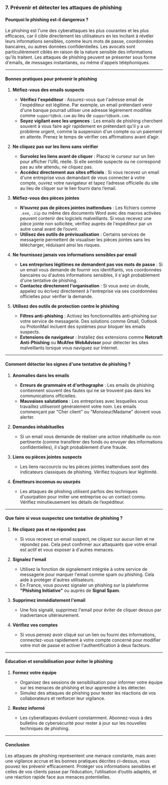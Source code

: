 ### 7. **Prévenir et détecter les attaques de phishing**

#### Pourquoi le phishing est-il dangereux ?

Le phishing est l'une des cyberattaques les plus courantes et les plus efficaces, car il cible directement les utilisateurs en les incitant à révéler leurs informations sensibles, comme leurs mots de passe, coordonnées bancaires, ou autres données confidentielles. Les avocats sont particulièrement ciblés en raison de la nature sensible des informations qu'ils traitent. Les attaques de phishing peuvent se présenter sous forme d'emails, de messages instantanés, ou même d'appels téléphoniques.

---

#### Bonnes pratiques pour prévenir le phishing

1. **Méfiez-vous des emails suspects**
   - **Vérifiez l'expéditeur** : Assurez-vous que l'adresse email de l'expéditeur est légitime. Par exemple, un email prétendant venir d'une banque pourrait utiliser une adresse légèrement modifiée comme `support@bnk.com` au lieu de `support@bank.com`.
   - **Soyez vigilant avec les urgences** : Les emails de phishing cherchent souvent à vous faire agir rapidement en prétendant qu'il y a un problème urgent, comme la suspension d'un compte ou un paiement en attente. Prenez le temps de vérifier ces affirmations avant d’agir.

2. **Ne cliquez pas sur les liens sans vérifier**
   - **Survolez les liens avant de cliquer** : Placez le curseur sur un lien pour afficher l'URL réelle. Si elle semble suspecte ou ne correspond pas au site attendu, ne cliquez pas.
   - **Accédez directement aux sites officiels** : Si vous recevez un email d'une entreprise vous demandant de vous connecter à votre compte, ouvrez votre navigateur et tapez l’adresse officielle du site au lieu de cliquer sur le lien fourni dans l’email.

3. **Méfiez-vous des pièces jointes**
   - **N’ouvrez pas de pièces jointes inattendues** : Les fichiers comme `.exe`, `.zip` ou même des documents Word avec des macros activées peuvent contenir des logiciels malveillants. Si vous recevez une pièce jointe non sollicitée, vérifiez auprès de l'expéditeur par un autre canal avant de l’ouvrir.
   - **Utilisez des outils de prévisualisation** : Certains services de messagerie permettent de visualiser les pièces jointes sans les télécharger, réduisant ainsi les risques.

4. **Ne fournissez jamais vos informations sensibles par email**
   - **Les entreprises légitimes ne demandent pas vos mots de passe** : Si un email vous demande de fournir vos identifiants, vos coordonnées bancaires ou d'autres informations sensibles, il s'agit probablement d'une tentative de phishing.
   - **Contactez directement l'organisation** : Si vous avez un doute, appelez ou écrivez directement à l'entreprise via ses coordonnées officielles pour vérifier la demande.

5. **Utilisez des outils de protection contre le phishing**
   - **Filtres anti-phishing** : Activez les fonctionnalités anti-phishing sur votre service de messagerie. Des solutions comme Gmail, Outlook ou ProtonMail incluent des systèmes pour bloquer les emails suspects.
   - **Extensions de navigateur** : Installez des extensions comme **Netcraft Anti-Phishing** ou **McAfee WebAdvisor** pour détecter les sites malveillants lorsque vous naviguez sur Internet.

---

#### Comment détecter les signes d'une tentative de phishing ?

1. **Anomalies dans les emails**
   - **Erreurs de grammaire et d'orthographe** : Les emails de phishing contiennent souvent des fautes qui ne se trouvent pas dans les communications officielles.
   - **Mauvaises salutations** : Les entreprises avec lesquelles vous travaillez utiliseront généralement votre nom. Les emails commençant par "Cher client" ou "Monsieur/Madame" doivent vous alerter.

2. **Demandes inhabituelles**
   - Si un email vous demande de réaliser une action inhabituelle ou non pertinente (comme transférer des fonds ou envoyer des informations confidentielles), il s’agit probablement d’une fraude.

3. **Liens ou pièces jointes suspects**
   - Les liens raccourcis ou les pièces jointes inattendues sont des indicateurs classiques de phishing. Vérifiez toujours leur légitimité.

4. **Émetteurs inconnus ou usurpés**
   - Les attaques de phishing utilisent parfois des techniques d'usurpation pour imiter une entreprise ou un contact connu. Vérifiez minutieusement les détails de l’expéditeur.

---

#### Que faire si vous suspectez une tentative de phishing ?

1. **Ne cliquez pas et ne répondez pas**
   - Si vous recevez un email suspect, ne cliquez sur aucun lien et ne répondez pas. Cela peut confirmer aux attaquants que votre email est actif et vous exposer à d'autres menaces.

2. **Signalez l'email**
   - Utilisez la fonction de signalement intégrée à votre service de messagerie pour marquer l'email comme spam ou phishing. Cela aide à protéger d'autres utilisateurs.
   - En France, vous pouvez signaler un phishing sur la plateforme **"Phishing Initiative"** ou auprès de **Signal Spam**.

3. **Supprimez immédiatement l'email**
   - Une fois signalé, supprimez l'email pour éviter de cliquer dessus par inadvertance ultérieurement.

4. **Vérifiez vos comptes**
   - Si vous pensez avoir cliqué sur un lien ou fourni des informations, connectez-vous rapidement à votre compte concerné pour modifier votre mot de passe et activer l'authentification à deux facteurs.

---

#### Éducation et sensibilisation pour éviter le phishing

1. **Formez votre équipe**
   - Organisez des sessions de sensibilisation pour informer votre équipe sur les menaces de phishing et leur apprendre à les détecter.
   - Simulez des attaques de phishing pour tester les réactions de vos collaborateurs et renforcer leur vigilance.

2. **Restez informé**
   - Les cyberattaques évoluent constamment. Abonnez-vous à des bulletins de cybersécurité pour rester à jour sur les nouvelles techniques de phishing.

---

#### Conclusion

Les attaques de phishing représentent une menace constante, mais avec une vigilance accrue et les bonnes pratiques décrites ci-dessus, vous pouvez les prévenir efficacement. Protéger vos informations sensibles et celles de vos clients passe par l’éducation, l’utilisation d’outils adaptés, et une réaction rapide face aux menaces potentielles.